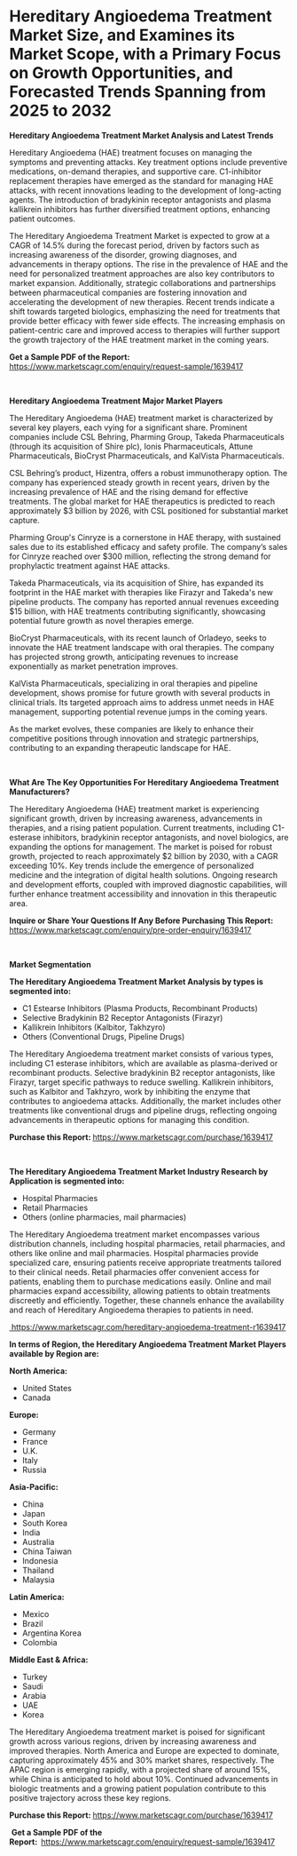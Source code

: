 <p><h1>Hereditary Angioedema Treatment Market Size, and Examines its Market Scope, with a Primary Focus on Growth Opportunities, and Forecasted Trends Spanning from 2025 to 2032</h1></p><p><strong>Hereditary Angioedema Treatment Market Analysis and Latest Trends</strong></p>
<p><p>Hereditary Angioedema (HAE) treatment focuses on managing the symptoms and preventing attacks. Key treatment options include preventive medications, on-demand therapies, and supportive care. C1-inhibitor replacement therapies have emerged as the standard for managing HAE attacks, with recent innovations leading to the development of long-acting agents. The introduction of bradykinin receptor antagonists and plasma kallikrein inhibitors has further diversified treatment options, enhancing patient outcomes.</p><p>The Hereditary Angioedema Treatment Market is expected to grow at a CAGR of 14.5% during the forecast period, driven by factors such as increasing awareness of the disorder, growing diagnoses, and advancements in therapy options. The rise in the prevalence of HAE and the need for personalized treatment approaches are also key contributors to market expansion. Additionally, strategic collaborations and partnerships between pharmaceutical companies are fostering innovation and accelerating the development of new therapies. Recent trends indicate a shift towards targeted biologics, emphasizing the need for treatments that provide better efficacy with fewer side effects. The increasing emphasis on patient-centric care and improved access to therapies will further support the growth trajectory of the HAE treatment market in the coming years.</p></p>
<p><strong>Get a Sample PDF of the Report:&nbsp;</strong> <a href="https://www.marketscagr.com/enquiry/request-sample/1639417?utm_campaign=2198&utm_medium=2&utm_source=Github&utm_content=ia&utm_term=19042025&utm_id=hereditary-angioedema-treatment">https://www.marketscagr.com/enquiry/request-sample/1639417</a></p>
<p>&nbsp;</p>
<p><strong>Hereditary Angioedema Treatment Major Market Players</strong></p>
<p><p>The Hereditary Angioedema (HAE) treatment market is characterized by several key players, each vying for a significant share. Prominent companies include CSL Behring, Pharming Group, Takeda Pharmaceuticals (through its acquisition of Shire plc), Ionis Pharmaceuticals, Attune Pharmaceuticals, BioCryst Pharmaceuticals, and KalVista Pharmaceuticals.</p><p>CSL Behring’s product, Hizentra, offers a robust immunotherapy option. The company has experienced steady growth in recent years, driven by the increasing prevalence of HAE and the rising demand for effective treatments. The global market for HAE therapeutics is predicted to reach approximately $3 billion by 2026, with CSL positioned for substantial market capture.</p><p>Pharming Group's Cinryze is a cornerstone in HAE therapy, with sustained sales due to its established efficacy and safety profile. The company’s sales for Cinryze reached over $300 million, reflecting the strong demand for prophylactic treatment against HAE attacks.</p><p>Takeda Pharmaceuticals, via its acquisition of Shire, has expanded its footprint in the HAE market with therapies like Firazyr and Takeda's new pipeline products. The company has reported annual revenues exceeding $15 billion, with HAE treatments contributing significantly, showcasing potential future growth as novel therapies emerge.</p><p>BioCryst Pharmaceuticals, with its recent launch of Orladeyo, seeks to innovate the HAE treatment landscape with oral therapies. The company has projected strong growth, anticipating revenues to increase exponentially as market penetration improves.</p><p>KalVista Pharmaceuticals, specializing in oral therapies and pipeline development, shows promise for future growth with several products in clinical trials. Its targeted approach aims to address unmet needs in HAE management, supporting potential revenue jumps in the coming years.</p><p>As the market evolves, these companies are likely to enhance their competitive positions through innovation and strategic partnerships, contributing to an expanding therapeutic landscape for HAE.</p></p>
<p>&nbsp;</p>
<p><strong>What Are The Key Opportunities For Hereditary Angioedema Treatment Manufacturers?</strong></p>
<p><p>The Hereditary Angioedema (HAE) treatment market is experiencing significant growth, driven by increasing awareness, advancements in therapies, and a rising patient population. Current treatments, including C1-esterase inhibitors, bradykinin receptor antagonists, and novel biologics, are expanding the options for management. The market is poised for robust growth, projected to reach approximately $2 billion by 2030, with a CAGR exceeding 10%. Key trends include the emergence of personalized medicine and the integration of digital health solutions. Ongoing research and development efforts, coupled with improved diagnostic capabilities, will further enhance treatment accessibility and innovation in this therapeutic area.</p></p>
<p><strong>Inquire or Share Your Questions If Any Before Purchasing This Report:</strong> <a href="https://www.marketscagr.com/enquiry/pre-order-enquiry/1639417?utm_campaign=2198&utm_medium=2&utm_source=Github&utm_content=ia&utm_term=19042025&utm_id=hereditary-angioedema-treatment">https://www.marketscagr.com/enquiry/pre-order-enquiry/1639417</a></p>
<p>&nbsp;</p>
<p><strong>Market Segmentation</strong></p>
<p><strong>The Hereditary Angioedema Treatment Market Analysis by types is segmented into:</strong></p>
<p><ul><li>C1 Estearse Inhibitors (Plasma Products, Recombinant Products)</li><li>Selective Bradykinin B2 Receptor Antagonists (Firazyr)</li><li>Kallikrein Inhibitors (Kalbitor, Takhzyro)</li><li>Others (Conventional Drugs, Pipeline Drugs)</li></ul></p>
<p><p>The Hereditary Angioedema treatment market consists of various types, including C1 esterase inhibitors, which are available as plasma-derived or recombinant products. Selective bradykinin B2 receptor antagonists, like Firazyr, target specific pathways to reduce swelling. Kallikrein inhibitors, such as Kalbitor and Takhzyro, work by inhibiting the enzyme that contributes to angioedema attacks. Additionally, the market includes other treatments like conventional drugs and pipeline drugs, reflecting ongoing advancements in therapeutic options for managing this condition.</p></p>
<p><strong>Purchase this Report:&nbsp;</strong><a href="https://www.marketscagr.com/purchase/1639417?utm_campaign=2198&utm_medium=2&utm_source=Github&utm_content=ia&utm_term=19042025&utm_id=hereditary-angioedema-treatment">https://www.marketscagr.com/purchase/1639417</a></p>
<p>&nbsp;</p>
<p><strong>The Hereditary Angioedema Treatment Market Industry Research by Application is segmented into:</strong></p>
<p><ul><li>Hospital Pharmacies</li><li>Retail Pharmacies</li><li>Others (online pharmacies, mail pharmacies)</li></ul></p>
<p><p>The Hereditary Angioedema treatment market encompasses various distribution channels, including hospital pharmacies, retail pharmacies, and others like online and mail pharmacies. Hospital pharmacies provide specialized care, ensuring patients receive appropriate treatments tailored to their clinical needs. Retail pharmacies offer convenient access for patients, enabling them to purchase medications easily. Online and mail pharmacies expand accessibility, allowing patients to obtain treatments discreetly and efficiently. Together, these channels enhance the availability and reach of Hereditary Angioedema therapies to patients in need.</p></p>
<p><a href="https://www.marketscagr.com/hereditary-angioedema-treatment-r1639417?utm_campaign=2198&utm_medium=2&utm_source=Github&utm_content=ia&utm_term=19042025&utm_id=hereditary-angioedema-treatment">&nbsp;https://www.marketscagr.com/hereditary-angioedema-treatment-r1639417</a></p>
<p><strong>In terms of Region, the Hereditary Angioedema Treatment Market Players available by Region are:</strong></p>
<p>
    <p> <strong> North America: </strong>
        <ul>
            <li>United States</li>
            <li>Canada</li>
        </ul>
        </p> 
    <p> <strong> Europe: </strong>
        <ul>
            <li>Germany</li>
            <li>France</li>
            <li>U.K.</li>
            <li>Italy</li>
            <li>Russia</li>
        </ul>
        </p> 
    <p> <strong> Asia-Pacific: </strong>
        <ul>
            <li>China</li>
            <li>Japan</li>
            <li>South Korea</li>
            <li>India</li>
            <li>Australia</li>
            <li>China Taiwan</li>
            <li>Indonesia</li>
            <li>Thailand</li>
            <li>Malaysia</li>
        </ul>
        </p> 
    <p> <strong> Latin America: </strong>
        <ul>
            <li>Mexico</li>
            <li>Brazil</li>
            <li>Argentina Korea</li>
            <li>Colombia</li>
        </ul>
        </p> 
    <p> <strong> Middle East & Africa: </strong>
        <ul>
            <li>Turkey</li>
            <li>Saudi</li>
            <li>Arabia</li>
            <li>UAE</li>
            <li>Korea</li>
        </ul>
    </p>
    </p>
<p><p>The Hereditary Angioedema treatment market is poised for significant growth across various regions, driven by increasing awareness and improved therapies. North America and Europe are expected to dominate, capturing approximately 45% and 30% market shares, respectively. The APAC region is emerging rapidly, with a projected share of around 15%, while China is anticipated to hold about 10%. Continued advancements in biologic treatments and a growing patient population contribute to this positive trajectory across these key regions.</p></p>
<p><strong>Purchase this Report: </strong><a href="https://www.marketscagr.com/purchase/1639417?utm_campaign=2198&utm_medium=2&utm_source=Github&utm_content=ia&utm_term=19042025&utm_id=hereditary-angioedema-treatment">https://www.marketscagr.com/purchase/1639417</a></p>
<p>&nbsp;<strong>Get a Sample PDF of the Report:&nbsp;&nbsp;</strong><a href="https://www.marketscagr.com/enquiry/request-sample/1639417?utm_campaign=2198&utm_medium=2&utm_source=Github&utm_content=ia&utm_term=19042025&utm_id=hereditary-angioedema-treatment">https://www.marketscagr.com/enquiry/request-sample/1639417</a></p>
<p><strong></strong></p>
<p><p></p><p></p><p></p></p>
